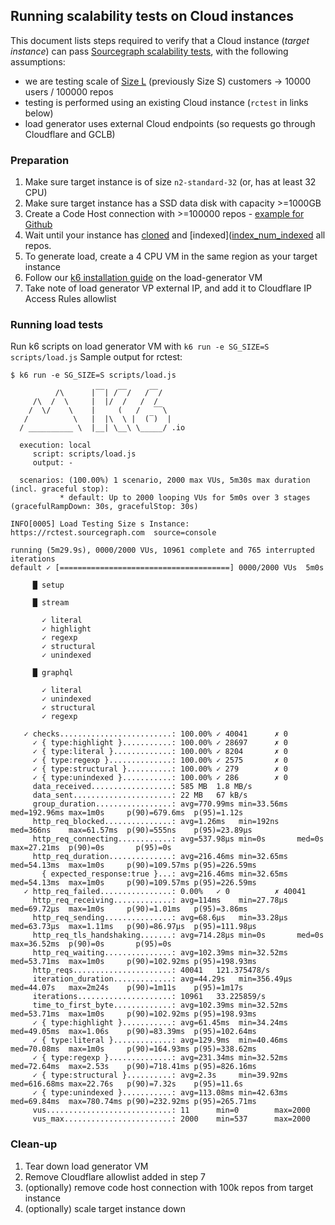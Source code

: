 ## Running scalability tests on Cloud instances

This document lists steps required to verify that a Cloud instance (_target instance_) can pass [Sourcegraph scalability tests](https://github.com/sourcegraph/k6), with the following assumptions:

- we are testing scale of [Size L](https://docs.google.com/spreadsheets/d/1n-KfGc8m1w09rIzNKm5tRxAYmP4-w11CVOCplMvVazk/edit#gid=1172385107&range=B7) (previously Size S) customers -> 10000 users / 100000 repos
- testing is performed using an existing Cloud instance (`rctest` in links below)
- load generator uses external Cloud endpoints (so requests go through Cloudflare and GCLB)

### Preparation

1. Make sure target instance is of size `n2-standard-32` (or, has at least 32 CPU)
2. Make sure target instance has a SSD data disk with capacity >=1000GB
3. Create a Code Host connection with >=100000 repos - [example for Github](https://github.com/sourcegraph/reference-architecture-test/blob/main/configs/github_config_100k_repos.json)
4. Wait until your instance has [cloned](https://rctest.sourcegraph.com/-/debug/grafana/explore?orgId=1&left=%5B%22now-1h%22,%22now%22,%22Prometheus%22,%7B%22exemplar%22:true,%22expr%22:%22src_gitserver_repo_count%22,%22requestId%22:%22Q-662fcf77-5726-4d55-90cf-e523b29d1ea3-0A%22%7D%5D) and [indexed]([index_num_indexed](https://rctest.sourcegraph.com/-/debug/grafana/explore?orgId=1&left=%5B%22now-7d%22,%22now%22,%22Prometheus%22,%7B%22exemplar%22:true,%22expr%22:%22index_num_indexed%22,%22requestId%22:%22Q-bab9d4c3-db12-4ae7-b051-2be6ec528e58-0A%22%7D%5D) all repos.
5. To generate load, create a 4 CPU VM in the same region as your target instance
6. Follow our [k6 installation guide](https://github.com/sourcegraph/k6#instructions) on the load-generator VM
7. Take note of load generator VP external IP, and add it to Cloudflare IP Access Rules allowlist

### Running load tests

Run k6 scripts on load generator VM with `k6 run -e SG_SIZE=S scripts/load.js`
Sample output for rctest:
```
$ k6 run -e SG_SIZE=S scripts/load.js

          /\      |‾‾| /‾‾/   /‾‾/   
     /\  /  \     |  |/  /   /  /    
    /  \/    \    |     (   /   ‾‾\  
   /          \   |  |\  \ |  (‾)  | 
  / __________ \  |__| \__\ \_____/ .io

  execution: local
     script: scripts/load.js
     output: -

  scenarios: (100.00%) 1 scenario, 2000 max VUs, 5m30s max duration (incl. graceful stop):
           * default: Up to 2000 looping VUs for 5m0s over 3 stages (gracefulRampDown: 30s, gracefulStop: 30s)

INFO[0005] Load Testing Size s Instance: https://rctest.sourcegraph.com  source=console

running (5m29.9s), 0000/2000 VUs, 10961 complete and 765 interrupted iterations
default ✓ [======================================] 0000/2000 VUs  5m0s

     █ setup

     █ stream

       ✓ literal
       ✓ highlight
       ✓ regexp
       ✓ structural
       ✓ unindexed

     █ graphql

       ✓ literal
       ✓ unindexed
       ✓ structural
       ✓ regexp

   ✓ checks.........................: 100.00% ✓ 40041      ✗ 0     
     ✓ { type:highlight }...........: 100.00% ✓ 28697      ✗ 0     
     ✓ { type:literal }.............: 100.00% ✓ 8204       ✗ 0     
     ✓ { type:regexp }..............: 100.00% ✓ 2575       ✗ 0     
     ✓ { type:structural }..........: 100.00% ✓ 279        ✗ 0     
     ✓ { type:unindexed }...........: 100.00% ✓ 286        ✗ 0     
     data_received..................: 585 MB  1.8 MB/s
     data_sent......................: 22 MB   67 kB/s
     group_duration.................: avg=770.99ms min=33.56ms  med=192.96ms max=1m0s     p(90)=679.6ms  p(95)=1.12s   
     http_req_blocked...............: avg=1.26ms   min=192ns    med=366ns    max=61.57ms  p(90)=555ns    p(95)=23.89µs 
     http_req_connecting............: avg=537.98µs min=0s       med=0s       max=27.21ms  p(90)=0s       p(95)=0s      
     http_req_duration..............: avg=216.46ms min=32.65ms  med=54.13ms  max=1m0s     p(90)=109.57ms p(95)=226.59ms
       { expected_response:true }...: avg=216.46ms min=32.65ms  med=54.13ms  max=1m0s     p(90)=109.57ms p(95)=226.59ms
   ✓ http_req_failed................: 0.00%   ✓ 0          ✗ 40041 
     http_req_receiving.............: avg=114ms    min=27.78µs  med=69.72µs  max=1m0s     p(90)=1.01ms   p(95)=3.86ms  
     http_req_sending...............: avg=68.6µs   min=33.28µs  med=63.73µs  max=1.11ms   p(90)=86.97µs  p(95)=111.98µs
     http_req_tls_handshaking.......: avg=714.28µs min=0s       med=0s       max=36.52ms  p(90)=0s       p(95)=0s      
     http_req_waiting...............: avg=102.39ms min=32.52ms  med=53.71ms  max=1m0s     p(90)=102.92ms p(95)=198.93ms
     http_reqs......................: 40041   121.375478/s
     iteration_duration.............: avg=44.29s   min=356.49µs med=44.07s   max=2m24s    p(90)=1m11s    p(95)=1m17s   
     iterations.....................: 10961   33.225859/s
     time_to_first_byte.............: avg=102.39ms min=32.52ms  med=53.71ms  max=1m0s     p(90)=102.92ms p(95)=198.93ms
     ✓ { type:highlight }...........: avg=61.45ms  min=34.24ms  med=49.05ms  max=1.06s    p(90)=83.39ms  p(95)=102.64ms
     ✓ { type:literal }.............: avg=129.9ms  min=40.46ms  med=70.08ms  max=1m0s     p(90)=164.93ms p(95)=338.62ms
     ✓ { type:regexp }..............: avg=231.34ms min=32.52ms  med=72.64ms  max=2.53s    p(90)=718.41ms p(95)=826.16ms
     ✓ { type:structural }..........: avg=2.3s     min=39.92ms  med=616.68ms max=22.76s   p(90)=7.32s    p(95)=11.6s   
     ✓ { type:unindexed }...........: avg=113.08ms min=42.63ms  med=69.84ms  max=780.74ms p(90)=232.92ms p(95)=265.71ms
     vus............................: 11      min=0        max=2000
     vus_max........................: 2000    min=537      max=2000
```

### Clean-up

1. Tear down load generator VM
2. Remove Cloudflare allowlist added in step 7
3. (optionally) remove code host connection with 100k repos from target instance
4. (optionally) scale target instance down
